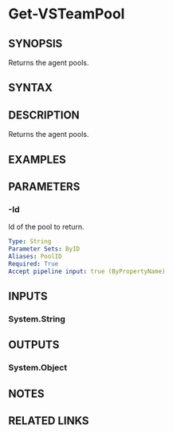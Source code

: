 


# Get-VSTeamPool

## SYNOPSIS

Returns the agent pools.

## SYNTAX

## DESCRIPTION

Returns the agent pools.

## EXAMPLES

## PARAMETERS

### -Id

Id of the pool to return.

```yaml
Type: String
Parameter Sets: ByID
Aliases: PoolID
Required: True
Accept pipeline input: true (ByPropertyName)
```

## INPUTS

### System.String

## OUTPUTS

### System.Object

## NOTES

## RELATED LINKS